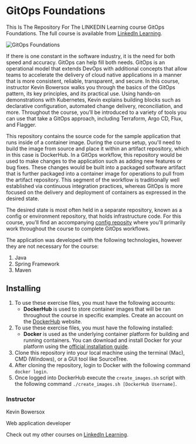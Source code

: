 # GitOps Foundations
This Is The Repository For The LINKEDIN Learning course GitOps Foundations. The full course is available from [LinkedIn Learning][lil-course-url].

![GitOps Foundations][lil-thumbnail-url] 

If there is one constant in the software industry, it is the need for both speed and accuracy. GitOps can help fill both needs. GitOps is an operational model that extends DevOps with additional concepts that allow teams to accelerate the delivery of cloud native applications in a manner that is more consistent, reliable, transparent, and secure. In this course, instructor Kevin Bowersox walks you through the basics of the GitOps pattern, its key principles, and its practical use. Using hands-on demonstrations with Kubernetes, Kevin explains building blocks such as declarative configuration, automated change delivery, reconciliation, and more. Throughout the course, you’ll be introduced to a variety of tools you can use that take a GitOps approach, including Terraform, Argo CD, Flux, and Flagger.


This repository contains the source code for the sample application that runs inside of a container image.  During the course setup, you'll need to build the image from source and place it within an artifact repository, which in this case is DockerHub.  In a GitOps workflow, this repository would be used to make changes to the application such as adding new features or bug fixes.  These changes would be built into a packaged software artifact that is further packaged into a container image for operations to pull from the artifact repository.  This segment of the workflow is traditionally well established via continuous integration practices, whereas GitOps is more focused on the delivery and deployment of containers as expressed in the desired state.  

The desired state is most often held in a separate repository, known as a config or environment repository, that holds infrastructure code.  For this course, you'll find an accompanying [config reposity][config-repo] where you'll primarily work throughout the course to complete GitOps workflows. 

The application was developed with the following technologies, however they are not necessary for the course:
1. Java
2. Spring Framework
3. Maven

## Installing
1. To use these exercise files, you must have the following accounts:
	- **DockerHub** is used to store container images that will be ran throughout the course in specific examples.  Create an account on the [DockerHub][docker-hub] website.
2. To use these exercise files, you must have the following installed:
	- **Docker** is used as the underlying container platform for building and running containers.  You can download and install Docker for your platform using the [official installation guide][docker-install].
4. Clone this repository into your local machine using the terminal (Mac), CMD (Windows), or a GUI tool like SourceTree.
5. After cloning the repository, login to Docker with the following command `docker login`.
6. Once logged into DockerHub execute the `create_images.sh` script with the following command `./create_images.sh [DockerHub Username]`.

### Instructor

Kevin Bowersox 
                            
Web application developer

                            

Check out my other courses on [LinkedIn Learning](https://www.linkedin.com/learning/instructors/kevin-bowersox).

[lil-course-url]: https://www.linkedin.com/learning/gitops-foundations
[lil-thumbnail-url]: https://cdn.lynda.com/course/2892009/2892009-1625008421822-16x9.jpg

[0]: # (Replace these placeholder URLs with actual course URLs)

[docker-hub]: https://hub.docker.com/
[config-repo]: https://github.com/LinkedInLearning/gitops-foundations-env-2892009
[docker-install]: https://docs.docker.com/engine/install/


